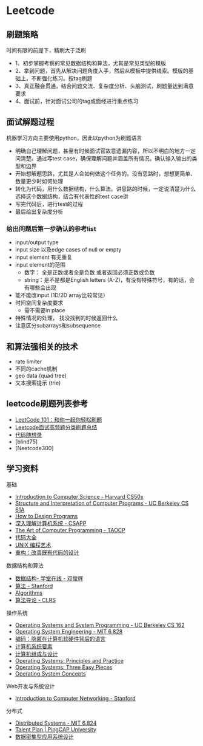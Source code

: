 # Leetcode

## 刷题策略
时间有限的前提下，精刷大于泛刷

- 1、初步掌握考察的常见数据结构和算法，尤其是常见类型的模版
- 2、拿到问题，首先从解决问题角度入手，然后从模板中提供线索。模版的基础上，不断强化练习。按tag刷题
- 3、真正融会贯通，结合问题交流、复杂度分析、头脑测试，刷题量达到满意要求
- 4、面试前，针对面试公司的tag或面经进行重点练习


## 面试解题过程

机器学习方向主要使用python，因此以python为刷题语言

- 明确自己理解问题，甚至有时候面试官故意遗漏内容，所以不明白的地方一定问清楚。通过写test case，确保理解问题并涵盖所有情况。确认输入输出的类型和边界
- 开始想解题思路，尤其是人会如何做这个任务的。没有思路时，想想更简单、数量更少时如何处理
- 转化为代码，用什么数据结构，什么算法。讲思路的时候，一定说清楚为什么选择这个数据结构，结合有代表性的test case讲
- 写完代码后，进行test的过程
- 最后给出复杂度分析

### 给出问题后第一步确认的参考list

- input/output type
- input size 以及edge cases of null or empty
- input element 有无重复
- input element的范围
  - 数字： 全是正数或者全是负数 或者返回必须正数或负数
  - string：是不是都是English letters (A-Z)，有没有特殊符号，有的话，会有哪些会出现
- 能不能改input (1D/2D array比较常见）
- 时间空间复杂度要求
  - 需不需要in place
- 特殊情况的处理， 找没找到的时候返回什么
- 注意区分subarrays和subsequence

## 和算法强相关的技术

- rate limiter
- 不同的cache机制
- geo data (quad tree)
- 文本搜索提示 (trie)

## leetcode刷题列表参考
- [LeetCode 101：和你一起你轻松刷题](https://github.com/changgyhub/leetcode_101/)
- [Leetcode面试高频题分类刷题总结](https://zhuanlan.zhihu.com/p/349940945)
- [代码随想录](https://programmercarl.com/)
- [blind75]
- [Neetcode300]


## 学习资料

基础
- [Introduction to Computer Science - Harvard CS50x](https://cs50.harvard.edu/x/)
- [Structure and Interpretation of Computer Programs - UC Berkeley CS 61A](https://cs61a.org/)
- [How to Design Programs](https://book.douban.com/subject/30175977/)
- [深入理解计算机系统 - CSAPP](https://book.douban.com/subject/5333562/)
- [The Art of Computer Programming - TAOCP](https://www-cs-faculty.stanford.edu/~knuth/taocp.html)
- [代码大全](https://book.douban.com/subject/1477390/)
- [UNIX 编程艺术](https://book.douban.com/subject/11609943/)
- [重构：改善既有代码的设计](https://book.douban.com/subject/4262627/)

数据结构和算法
- [数据结构- 学堂在线 - 邓俊辉](https://next.xuetangx.com/course/THU08091000384/)
- [算法 - Stanford](https://www.coursera.org/specializations/algorithms)
- [Algorithms](https://book.douban.com/subject/1996256/)
- [算法导论 - CLRS](https://book.douban.com/subject/20432061/)

操作系统
- [Operating Systems and System Programming - UC Berkeley CS 162](https://github.com/Berkeley-CS162)
- [Operating System Engineering - MIT 6.828](https://pdos.csail.mit.edu/6.828/)
- [编码：隐匿在计算机软硬件背后的语言](https://book.douban.com/subject/4822685/)
- [计算机系统要素](https://book.douban.com/subject/1998341/)
- [计算机组成与设计](https://book.douban.com/subject/26604008/)
- [Operating Systems: Principles and Practice](https://book.douban.com/subject/25984145/)
- [Operating Systems: Three Easy Pieces](https://book.douban.com/subject/19973015/)
- [Operating System Concepts](https://book.douban.com/subject/10076960/)

Web开发与系统设计
- [Introduction to Computer Networking - Stanford](https://lagunita.stanford.edu/courses/Engineering/Networking-SP/SelfPaced/about)

分布式
- [Distributed Systems - MIT 6.824](https://pdos.csail.mit.edu/6.824/schedule.html)
- [Talent Plan | PingCAP University](https://university.pingcap.com/talent-plan/)
- [数据密集型应用系统设计](https://book.douban.com/subject/30329536/)
